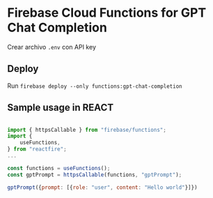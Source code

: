 # Firebase Cloud Functions for GPT Chat Completion

Crear archivo `.env` con API key

## Deploy

Run `firebase deploy --only functions:gpt-chat-completion`

## Sample usage in REACT

```javascript

import { httpsCallable } from "firebase/functions";
import {
	useFunctions,
} from "reactfire";
...

const functions = useFunctions();
const gptPrompt = httpsCallable(functions, "gptPrompt");

gptPrompt({prompt: [{role: "user", content: "Hello world"}]})

```